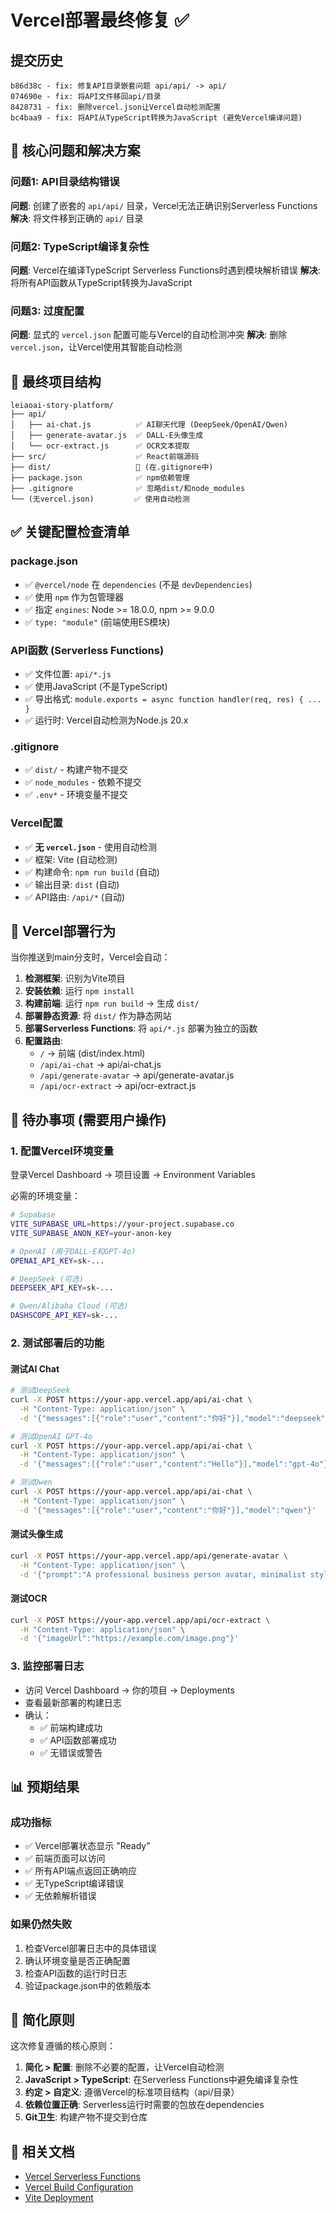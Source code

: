 # Vercel部署最终修复 ✅

## 提交历史
```
b86d38c - fix: 修复API目录嵌套问题 api/api/ -> api/
074690e - fix: 将API文件移回api/目录
8428731 - fix: 删除vercel.json让Vercel自动检测配置
bc4baa9 - fix: 将API从TypeScript转换为JavaScript (避免Vercel编译问题)
```

## 🎯 核心问题和解决方案

### 问题1: API目录结构错误
**问题**: 创建了嵌套的 `api/api/` 目录，Vercel无法正确识别Serverless Functions
**解决**: 将文件移到正确的 `api/` 目录

### 问题2: TypeScript编译复杂性
**问题**: Vercel在编译TypeScript Serverless Functions时遇到模块解析错误
**解决**: 将所有API函数从TypeScript转换为JavaScript

### 问题3: 过度配置
**问题**: 显式的 `vercel.json` 配置可能与Vercel的自动检测冲突
**解决**: 删除 `vercel.json`，让Vercel使用其智能自动检测

## 📁 最终项目结构

```
leiaoai-story-platform/
├── api/
│   ├── ai-chat.js          ✅ AI聊天代理 (DeepSeek/OpenAI/Qwen)
│   ├── generate-avatar.js  ✅ DALL-E头像生成
│   └── ocr-extract.js      ✅ OCR文本提取
├── src/                    ✅ React前端源码
├── dist/                   🚫 (在.gitignore中)
├── package.json            ✅ npm依赖管理
├── .gitignore              ✅ 忽略dist/和node_modules
└── (无vercel.json)         ✅ 使用自动检测

```

## ✅ 关键配置检查清单

### package.json
- ✅ `@vercel/node` 在 `dependencies` (不是 `devDependencies`)
- ✅ 使用 `npm` 作为包管理器
- ✅ 指定 `engines`: Node >= 18.0.0, npm >= 9.0.0
- ✅ `type: "module"` (前端使用ES模块)

### API函数 (Serverless Functions)
- ✅ 文件位置: `api/*.js`
- ✅ 使用JavaScript (不是TypeScript)
- ✅ 导出格式: `module.exports = async function handler(req, res) { ... }`
- ✅ 运行时: Vercel自动检测为Node.js 20.x

### .gitignore
- ✅ `dist/` - 构建产物不提交
- ✅ `node_modules` - 依赖不提交
- ✅ `.env*` - 环境变量不提交

### Vercel配置
- ✅ **无 `vercel.json`** - 使用自动检测
- ✅ 框架: Vite (自动检测)
- ✅ 构建命令: `npm run build` (自动)
- ✅ 输出目录: `dist` (自动)
- ✅ API路由: `/api/*` (自动)

## 🚀 Vercel部署行为

当你推送到main分支时，Vercel会自动：

1. **检测框架**: 识别为Vite项目
2. **安装依赖**: 运行 `npm install`
3. **构建前端**: 运行 `npm run build` → 生成 `dist/`
4. **部署静态资源**: 将 `dist/` 作为静态网站
5. **部署Serverless Functions**: 将 `api/*.js` 部署为独立的函数
6. **配置路由**:
   - `/` → 前端 (dist/index.html)
   - `/api/ai-chat` → api/ai-chat.js
   - `/api/generate-avatar` → api/generate-avatar.js
   - `/api/ocr-extract` → api/ocr-extract.js

## 🔧 待办事项 (需要用户操作)

### 1. 配置Vercel环境变量
登录Vercel Dashboard → 项目设置 → Environment Variables

必需的环境变量：
```bash
# Supabase
VITE_SUPABASE_URL=https://your-project.supabase.co
VITE_SUPABASE_ANON_KEY=your-anon-key

# OpenAI (用于DALL-E和GPT-4o)
OPENAI_API_KEY=sk-...

# DeepSeek (可选)
DEEPSEEK_API_KEY=sk-...

# Qwen/Alibaba Cloud (可选)
DASHSCOPE_API_KEY=sk-...
```

### 2. 测试部署后的功能

#### 测试AI Chat
```bash
# 测试DeepSeek
curl -X POST https://your-app.vercel.app/api/ai-chat \
  -H "Content-Type: application/json" \
  -d '{"messages":[{"role":"user","content":"你好"}],"model":"deepseek"}'

# 测试OpenAI GPT-4o
curl -X POST https://your-app.vercel.app/api/ai-chat \
  -H "Content-Type: application/json" \
  -d '{"messages":[{"role":"user","content":"Hello"}],"model":"gpt-4o"}'

# 测试Qwen
curl -X POST https://your-app.vercel.app/api/ai-chat \
  -H "Content-Type: application/json" \
  -d '{"messages":[{"role":"user","content":"你好"}],"model":"qwen"}'
```

#### 测试头像生成
```bash
curl -X POST https://your-app.vercel.app/api/generate-avatar \
  -H "Content-Type: application/json" \
  -d '{"prompt":"A professional business person avatar, minimalist style"}'
```

#### 测试OCR
```bash
curl -X POST https://your-app.vercel.app/api/ocr-extract \
  -H "Content-Type: application/json" \
  -d '{"imageUrl":"https://example.com/image.png"}'
```

### 3. 监控部署日志
- 访问 Vercel Dashboard → 你的项目 → Deployments
- 查看最新部署的构建日志
- 确认：
  - ✅ 前端构建成功
  - ✅ API函数部署成功
  - ✅ 无错误或警告

## 📊 预期结果

### 成功指标
- ✅ Vercel部署状态显示 "Ready"
- ✅ 前端页面可以访问
- ✅ 所有API端点返回正确响应
- ✅ 无TypeScript编译错误
- ✅ 无依赖解析错误

### 如果仍然失败
1. 检查Vercel部署日志中的具体错误
2. 确认环境变量是否正确配置
3. 检查API函数的运行时日志
4. 验证package.json中的依赖版本

## 🎉 简化原则

这次修复遵循的核心原则：

1. **简化 > 配置**: 删除不必要的配置，让Vercel自动检测
2. **JavaScript > TypeScript**: 在Serverless Functions中避免编译复杂性
3. **约定 > 自定义**: 遵循Vercel的标准项目结构（api/目录）
4. **依赖位置正确**: Serverless运行时需要的包放在dependencies
5. **Git卫生**: 构建产物不提交到仓库

## 🔗 相关文档
- [Vercel Serverless Functions](https://vercel.com/docs/functions/serverless-functions)
- [Vercel Build Configuration](https://vercel.com/docs/build-configuration)
- [Vite Deployment](https://vitejs.dev/guide/static-deploy.html#vercel)


